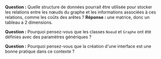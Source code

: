 
**Question :** Quelle structure de données pourrait être utilisée pour stocker les relations entre les nœuds du graphe et les informations associées à ces relations, comme les coûts des arêtes ?
**Réponse :** une matrice, donc un tableau a 2 dimensions.

**Question :** Pourquoi pensez-vous que les classes `Noeud` et `Graphe` ont été définies avec des paramètres génériques ?

**Question :** Pourquoi pensez-vous que la création d'une interface est une bonne pratique dans ce contexte ?
